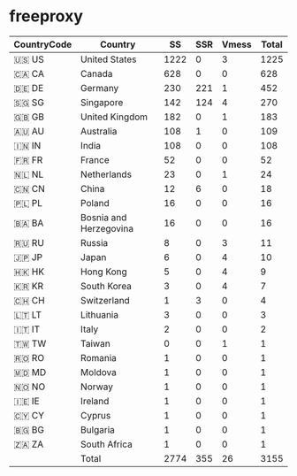 # freeproxy

|CountryCode|Country|SS|SSR|Vmess|Total|
|  ----  | ----  |  ----  | ----  |  ----  | ----  |
|🇺🇸 US|United States|1222|0|3|1225|
|🇨🇦 CA|Canada|628|0|0|628|
|🇩🇪 DE|Germany|230|221|1|452|
|🇸🇬 SG|Singapore|142|124|4|270|
|🇬🇧 GB|United Kingdom|182|0|1|183|
|🇦🇺 AU|Australia|108|1|0|109|
|🇮🇳 IN|India|108|0|0|108|
|🇫🇷 FR|France|52|0|0|52|
|🇳🇱 NL|Netherlands|23|0|1|24|
|🇨🇳 CN|China|12|6|0|18|
|🇵🇱 PL|Poland|16|0|0|16|
|🇧🇦 BA|Bosnia and Herzegovina|16|0|0|16|
|🇷🇺 RU|Russia|8|0|3|11|
|🇯🇵 JP|Japan|6|0|4|10|
|🇭🇰 HK|Hong Kong|5|0|4|9|
|🇰🇷 KR|South Korea|3|0|4|7|
|🇨🇭 CH|Switzerland|1|3|0|4|
|🇱🇹 LT|Lithuania|3|0|0|3|
|🇮🇹 IT|Italy|2|0|0|2|
|🇹🇼 TW|Taiwan|0|0|1|1|
|🇷🇴 RO|Romania|1|0|0|1|
|🇲🇩 MD|Moldova|1|0|0|1|
|🇳🇴 NO|Norway|1|0|0|1|
|🇮🇪 IE|Ireland|1|0|0|1|
|🇨🇾 CY|Cyprus|1|0|0|1|
|🇧🇬 BG|Bulgaria|1|0|0|1|
|🇿🇦 ZA|South Africa|1|0|0|1|
||Total|2774|355|26|3155|
